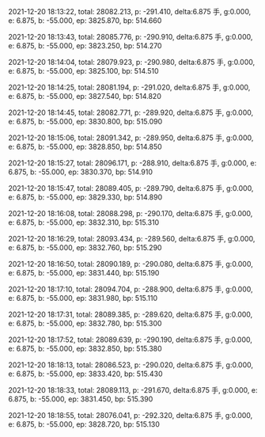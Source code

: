2021-12-20 18:13:22, total: 28082.213, p: -291.410, delta:6.875 手, g:0.000, e: 6.875, b: -55.000, ep: 3825.870, bp: 514.660

2021-12-20 18:13:43, total: 28085.776, p: -290.910, delta:6.875 手, g:0.000, e: 6.875, b: -55.000, ep: 3823.250, bp: 514.270

2021-12-20 18:14:04, total: 28079.923, p: -290.980, delta:6.875 手, g:0.000, e: 6.875, b: -55.000, ep: 3825.100, bp: 514.510

2021-12-20 18:14:25, total: 28081.194, p: -291.020, delta:6.875 手, g:0.000, e: 6.875, b: -55.000, ep: 3827.540, bp: 514.820

2021-12-20 18:14:45, total: 28082.771, p: -289.920, delta:6.875 手, g:0.000, e: 6.875, b: -55.000, ep: 3830.800, bp: 515.090

2021-12-20 18:15:06, total: 28091.342, p: -289.950, delta:6.875 手, g:0.000, e: 6.875, b: -55.000, ep: 3828.850, bp: 514.850

2021-12-20 18:15:27, total: 28096.171, p: -288.910, delta:6.875 手, g:0.000, e: 6.875, b: -55.000, ep: 3830.370, bp: 514.910

2021-12-20 18:15:47, total: 28089.405, p: -289.790, delta:6.875 手, g:0.000, e: 6.875, b: -55.000, ep: 3829.330, bp: 514.890

2021-12-20 18:16:08, total: 28088.298, p: -290.170, delta:6.875 手, g:0.000, e: 6.875, b: -55.000, ep: 3832.310, bp: 515.310

2021-12-20 18:16:29, total: 28093.434, p: -289.560, delta:6.875 手, g:0.000, e: 6.875, b: -55.000, ep: 3832.760, bp: 515.290

2021-12-20 18:16:50, total: 28090.189, p: -290.080, delta:6.875 手, g:0.000, e: 6.875, b: -55.000, ep: 3831.440, bp: 515.190

2021-12-20 18:17:10, total: 28094.704, p: -288.900, delta:6.875 手, g:0.000, e: 6.875, b: -55.000, ep: 3831.980, bp: 515.110

2021-12-20 18:17:31, total: 28089.385, p: -289.620, delta:6.875 手, g:0.000, e: 6.875, b: -55.000, ep: 3832.780, bp: 515.300

2021-12-20 18:17:52, total: 28089.639, p: -290.190, delta:6.875 手, g:0.000, e: 6.875, b: -55.000, ep: 3832.850, bp: 515.380

2021-12-20 18:18:13, total: 28086.523, p: -290.020, delta:6.875 手, g:0.000, e: 6.875, b: -55.000, ep: 3833.420, bp: 515.430

2021-12-20 18:18:33, total: 28089.113, p: -291.670, delta:6.875 手, g:0.000, e: 6.875, b: -55.000, ep: 3831.450, bp: 515.390

2021-12-20 18:18:55, total: 28076.041, p: -292.320, delta:6.875 手, g:0.000, e: 6.875, b: -55.000, ep: 3828.720, bp: 515.130